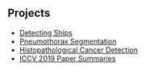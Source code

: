 ## Projects

- [Detecting Ships](http://ucalyptus.github.io/Detecting-Ships)
- [Pneumothorax Segmentation](http://ucalyptus.github.io/Pneumothorax-Segmentation-using-Hypercolumns)
- [Histopathological Cancer Detection](https://ucalyptus.github.io/Kaggle-Histopathological-Cancer-Detection-Challenge/)
- [ICCV 2019 Paper Summaries](https://iem-computer-vision.github.io/ICCV19-Paper-Review/)
